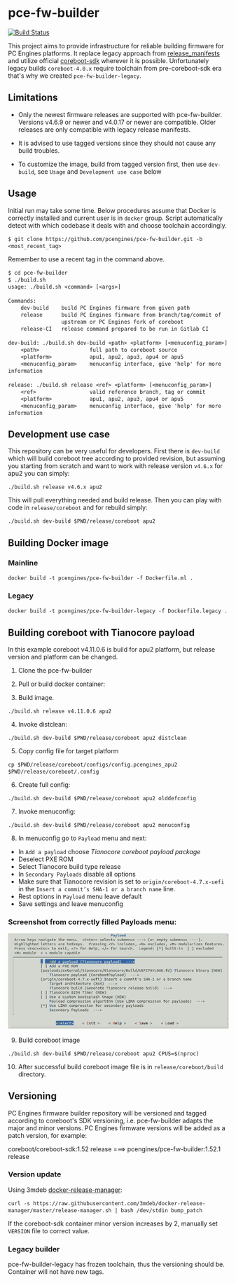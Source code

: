 pce-fw-builder
==============

[![Build Status](https://travis-ci.com/pcengines/pce-fw-builder.svg?branch=master)](https://travis-ci.com/pcengines/pce-fw-builder)

This project aims to provide infrastructure for reliable building firmware for
PC Engines platforms. It replace legacy approach from
[release_manifests](https://github.com/pcengines/release_manifests) and utilize
official [coreboot-sdk](https://hub.docker.com/r/coreboot/coreboot-sdk/)
wherever it is possible. Unfortunately legacy builds `coreboot-4.0.x` require
toolchain from pre-coreboot-sdk era that's why we created
`pce-fw-builder-legacy`.

Limitations
------------

- Only the newest firmware releases are supported with pce-fw-builder. Versions
  v4.6.9 or newer and v4.0.17 or newer are compatible. Older releases are only
  compatible with legacy release manifests.

- It is advised to use tagged versions since they should not cause any build
  troubles.

- To customize the image, build from tagged version first, then use `dev-build`,
  see `Usage` and `Development use case` below

Usage
-----

Initial run may take some time. Below procedures assume that Docker is
correctly installed and current user is in `docker` group. Script automatically
detect with which codebase it deals with and choose toolchain accordingly.

```
$ git clone https://github.com/pcengines/pce-fw-builder.git -b <most_recent_tag>
```
Remember to use a recent tag in the command above.
```
$ cd pce-fw-builder
$ ./build.sh
usage: ./build.sh <command> [<args>]

Commands:
    dev-build    build PC Engines firmware from given path
    release      build PC Engines firmware from branch/tag/commit of
                 upstream or PC Engines fork of coreboot
    release-CI   release command prepared to be run in Gitlab CI

dev-build: ./build.sh dev-build <path> <platform> [<menuconfig_param>]
    <path>                full path to coreboot source
    <platform>            apu1, apu2, apu3, apu4 or apu5
    <menuconfig_param>    menuconfig interface, give 'help' for more information

release: ./build.sh release <ref> <platform> [<menuconfig_param>]
    <ref>                 valid reference branch, tag or commit
    <platform>            apu1, apu2, apu3, apu4 or apu5
    <menuconfig_param>    menuconfig interface, give 'help' for more information

```

Development use case
--------------------

This repository can be very useful for developers. First there is `dev-build`
which will build coreboot tree according to provided revision, but assuming you
starting from scratch and want to work with release version `v4.6.x` for apu2
you can simply:

```
./build.sh release v4.6.x apu2
```

This will pull everything needed and build release. Then you can play with code in `release/coreboot` and for rebuild simply:

```
./build.sh dev-build $PWD/release/coreboot apu2
```

Building Docker image
---------------------

### Mainline

```
docker build -t pcengines/pce-fw-builder -f Dockerfile.ml .
```

### Legacy

```
docker build -t pcengines/pce-fw-builder-legacy -f Dockerfile.legacy .
```
Building coreboot with Tianocore payload
---------------------

In this example coreboot v4.11.0.6 is build for apu2 platform, 
but release version and platform can be changed.

1. Clone the pce-fw-builder

2. Pull or build docker container:


3. Build image.

  ```
  ./build.sh release v4.11.0.6 apu2
  ```

4. Invoke distclean:

  ```
  ./build.sh dev-build $PWD/release/coreboot apu2 distclean
  ```

5. Copy config file for target platform

  ```
  cp $PWD/release/coreboot/configs/config.pcengines_apu2 $PWD/release/coreboot/.config
  ```

6. Create full config:

  ```
  ./build.sh dev-build $PWD/release/coreboot apu2 olddefconfig
  ```

7. Invoke menuconfig:

  ```
  ./build.sh dev-build $PWD/release/coreboot apu2 menuconfig
  ```

8. In menuconfig go to `Payload` menu and next:

  - In `Add a payload` choose *Tianocore coreboot payload package*
  - Deselect PXE ROM
  - Select Tianocore build type release
  - In `Secondary Payloads` disable all options
  - Make sure that Tianocore revision is set to 
  `origin/coreboot-4.7.x-uefi` in the
  `Insert a commit’s SHA-1 or a branch name` line.
  - Rest options in `Payload` menu leave default
  - Save settings and leave menuconfig
  ### Screenshot from correctly filled Payloads menu:
   ![Payloads config menu](Payloads_config_menu.png)

  
9. Build coreboot image

  ```
  ./build.sh dev-build $PWD/release/coreboot apu2 CPUS=$(nproc)
  ```

10. After successful build coreboot image file is in `release/coreboot/build`
directory.


Versioning
----------

PC Engines firmware builder repository will be versioned and tagged according
to coreboot's SDK versioning, i.e. pce-fw-builder adapts the major and minor
versions. PC Engines firmware versions will be added as a patch version, for
example:

coreboot/coreboot-sdk:1.52 release ===> pcengines/pce-fw-builder:1.52.1 release

### Version update

Using 3mdeb [docker-release-manager](https://github.com/3mdeb/docker-release-manager):

```
curl -s https://raw.githubusercontent.com/3mdeb/docker-release-manager/master/release-manager.sh | bash /dev/stdin bump_patch
```

If the coreboot-sdk container minor version increases by 2, manually set
`VERSION` file to correct value.

### Legacy builder

pce-fw-builder-legacy has frozen toolchain, thus the versioning should be.
Container will not have new tags.
